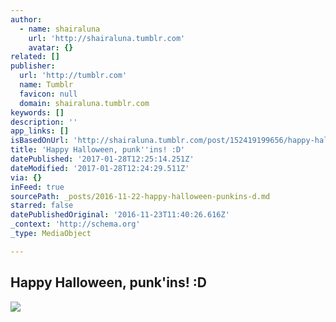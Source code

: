 ```yaml
---
author:
  - name: shairaluna
    url: 'http://shairaluna.tumblr.com'
    avatar: {}
related: []
publisher:
  url: 'http://tumblr.com'
  name: Tumblr
  favicon: null
  domain: shairaluna.tumblr.com
keywords: []
description: ''
app_links: []
isBasedOnUrl: 'http://shairaluna.tumblr.com/post/152419199656/happy-halloween-punkins-d'
title: 'Happy Halloween, punk''ins! :D'
datePublished: '2017-01-28T12:25:14.251Z'
dateModified: '2017-01-28T12:24:29.511Z'
via: {}
inFeed: true
sourcePath: _posts/2016-11-22-happy-halloween-punkins-d.md
starred: false
datePublishedOriginal: '2016-11-23T11:40:26.616Z'
_context: 'http://schema.org'
_type: MediaObject

---
```

<article style=""><h1>Happy Halloween, punk'ins! :D</h1><img src="http://66.media.tumblr.com/47b59cfe0403f237d53b79f09d1082e7/tumblr_ofr6nrprvr1qaohmyo1_500.gif" /></article>